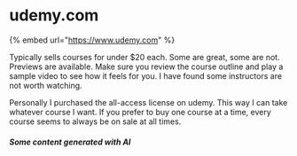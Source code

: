 # udemy.com

{% embed url="https://www.udemy.com" %}

Typically sells courses for under $20 each.  Some are great, some are not.  Previews are available.  Make sure you review the course outline and play a sample video to see how it feels for you.  I have found some instructors are not worth watching.

Personally I purchased the all-access license on udemy.  This way I can take whatever course I want.  If you prefer to buy one course at a time, every course seems to always be on sale at all times.

##### Some content generated with AI